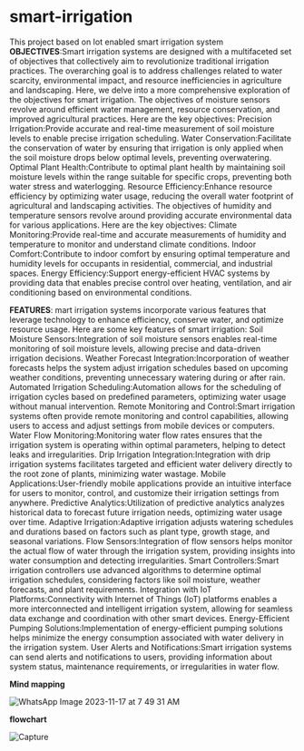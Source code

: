 # smart-irrigation
This project based on Iot enabled smart irrigation system
**OBJECTIVES**:Smart irrigation systems are designed with a multifaceted set of objectives that collectively aim to revolutionize traditional irrigation practices. The overarching goal is to address challenges related to water scarcity, environmental impact, and resource inefficiencies in agriculture and landscaping. Here, we delve into a more comprehensive exploration of the objectives for smart irrigation.
The objectives of moisture sensors revolve around efficient water management, resource conservation, and improved agricultural practices. Here are the key objectives:
Precision Irrigation:Provide accurate and real-time measurement of soil moisture levels to enable precise irrigation scheduling.
Water Conservation:Facilitate the conservation of water by ensuring that irrigation is only applied when the soil moisture drops below optimal levels, preventing overwatering.
Optimal Plant Health:Contribute to optimal plant health by maintaining soil moisture levels within the range suitable for specific crops, preventing both water stress and waterlogging.
Resource Efficiency:Enhance resource efficiency by optimizing water usage, reducing the overall water footprint of agricultural and landscaping activities.
The objectives of humidity and temperature sensors revolve around providing accurate environmental data for various applications. Here are the key objectives:
Climate Monitoring:Provide real-time and accurate measurements of humidity and temperature to monitor and understand climate conditions.
Indoor Comfort:Contribute to indoor comfort by ensuring optimal temperature and humidity levels for occupants in residential, commercial, and industrial spaces.
Energy Efficiency:Support energy-efficient HVAC systems by providing data that enables precise control over heating, ventilation, and air conditioning based on environmental conditions.

**FEATURES**:
mart irrigation systems incorporate various features that leverage technology to enhance efficiency, conserve water, and optimize resource usage. Here are some key features of smart irrigation:
Soil Moisture Sensors:Integration of soil moisture sensors enables real-time monitoring of soil moisture levels, allowing precise and data-driven irrigation decisions.
Weather Forecast Integration:Incorporation of weather forecasts helps the system adjust irrigation schedules based on upcoming weather conditions, preventing unnecessary watering during or after rain.
Automated Irrigation Scheduling:Automation allows for the scheduling of irrigation cycles based on predefined parameters, optimizing water usage without manual intervention.
Remote Monitoring and Control:Smart irrigation systems often provide remote monitoring and control capabilities, allowing users to access and adjust settings from mobile devices or computers.
Water Flow Monitoring:Monitoring water flow rates ensures that the irrigation system is operating within optimal parameters, helping to detect leaks and irregularities.
Drip Irrigation Integration:Integration with drip irrigation systems facilitates targeted and efficient water delivery directly to the root zone of plants, minimizing water wastage.
Mobile Applications:User-friendly mobile applications provide an intuitive interface for users to monitor, control, and customize their irrigation settings from anywhere.
Predictive Analytics:Utilization of predictive analytics analyzes historical data to forecast future irrigation needs, optimizing water usage over time.
Adaptive Irrigation:Adaptive irrigation adjusts watering schedules and durations based on factors such as plant type, growth stage, and seasonal variations.
Flow Sensors:Integration of flow sensors helps monitor the actual flow of water through the irrigation system, providing insights into water consumption and detecting irregularities.
Smart Controllers:Smart irrigation controllers use advanced algorithms to determine optimal irrigation schedules, considering factors like soil moisture, weather forecasts, and plant requirements.
Integration with IoT Platforms:Connectivity with Internet of Things (IoT) platforms enables a more interconnected and intelligent irrigation system, allowing for seamless data exchange and coordination with other smart devices.
Energy-Efficient Pumping Solutions:Implementation of energy-efficient pumping solutions helps minimize the energy consumption associated with water delivery in the irrigation system.
User Alerts and Notifications:Smart irrigation systems can send alerts and notifications to users, providing information about system status, maintenance requirements, or irregularities in water flow.

**Mind mapping**

![WhatsApp Image 2023-11-17 at 7 49 31 AM](https://github.com/Sandeshmathai/smart-irrigation/assets/149514171/c5758ea8-5c2d-4e53-853d-eddb3c8baf97)

**flowchart**

![Capture](https://github.com/Sandeshmathai/smart-irrigation/assets/149514171/be3126e8-01d5-4586-ac23-e40701c98d24)

